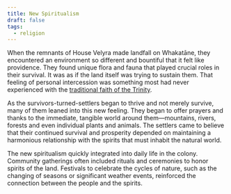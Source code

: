 ```yaml
---
title: New Spiritualism
draft: false
tags:
  - religion
---
```

When the remnants of House Velyra made landfall on Whakatāne, they encountered an environment so different and bountiful that it felt like providence. They found unique flora and fauna that played crucial roles in their survival. It was as if the land itself was trying to sustain them. That feeling of personal intercession was something most had never experienced with the [traditional faith of the Trinity](elemental-trinity).

As the survivors-turned-settlers began to thrive and not merely survive, many of them leaned into this new feeling. They began to offer prayers and thanks to the immediate, tangible world around them—mountains, rivers, forests and even individual plants and animals. The settlers came to believe that their continued survival and prosperity depended on maintaining a harmonious relationship with the spirits that must inhabit the natural world.

The new spiritualism quickly integrated into daily life in the colony. Community gatherings often included rituals and ceremonies to honor spirits of the land. Festivals to celebrate the cycles of nature, such as the changing of seasons or significant weather events, reinforced the connection between the people and the spirits.